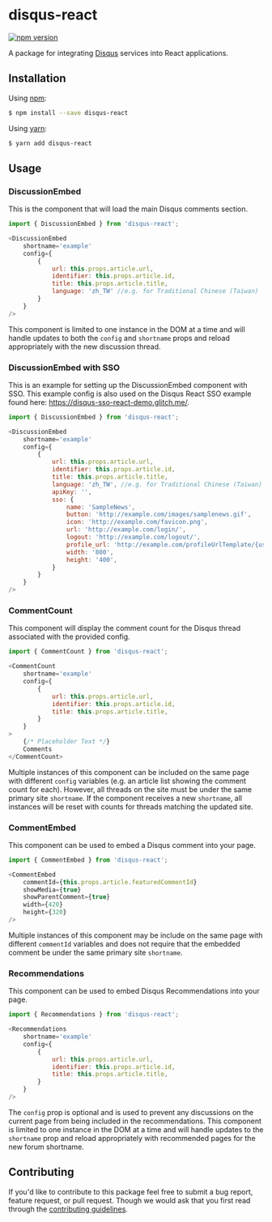 # disqus-react  

[![npm version](https://badge.fury.io/js/disqus-react.svg)](https://badge.fury.io/js/disqus-react "View this package on npm")  

A package for integrating [Disqus](http://disqus.com/) services into React applications.  

## Installation  

Using [npm](https://www.npmjs.com/):  

```bash
$ npm install --save disqus-react
```

Using [yarn](https://yarnpkg.com/):
```bash
$ yarn add disqus-react
```

## Usage  

### DiscussionEmbed  

This is the component that will load the main Disqus comments section.

```js
import { DiscussionEmbed } from 'disqus-react';

<DiscussionEmbed
    shortname='example'
    config={
        {
            url: this.props.article.url,
            identifier: this.props.article.id,
            title: this.props.article.title,
            language: 'zh_TW' //e.g. for Traditional Chinese (Taiwan)	
        }
    }
/>
```

This component is limited to one instance in the DOM at a time and will handle updates to both the `config` and `shortname` props and reload appropriately with the new discussion thread.  

### DiscussionEmbed with SSO

This is an example for setting up the DiscussionEmbed component with SSO.  This example config is also used on the Disqus React SSO example found here: https://disqus-sso-react-demo.glitch.me/.

```js
import { DiscussionEmbed } from 'disqus-react';

<DiscussionEmbed
    shortname='example'
    config={
        {
            url: this.props.article.url,
            identifier: this.props.article.id,
            title: this.props.article.title,
            language: 'zh_TW', //e.g. for Traditional Chinese (Taiwan)
            apiKey: '',
            sso: {
                name: 'SampleNews',
                button: 'http://example.com/images/samplenews.gif',
                icon: 'http://example.com/favicon.png',
                url: 'http://example.com/login/',
                logout: 'http://example.com/logout/',
                profile_url: 'http://example.com/profileUrlTemplate/{username}',
                width: '800',
                height: '400',
            }
        }
    }
/>
```

### CommentCount  

This component will display the comment count for the Disqus thread associated with the provided config.  

```js
import { CommentCount } from 'disqus-react';

<CommentCount
    shortname='example'
    config={
        {
            url: this.props.article.url,
            identifier: this.props.article.id,
            title: this.props.article.title,
        }
    }
>
    {/* Placeholder Text */}
    Comments
</CommentCount>
```

Multiple instances of this component can be included on the same page with different `config` variables (e.g. an article list showing the comment count for each).
However, all threads on the site must be under the same primary site `shortname`. If the component receives a new `shortname`, all instances will be reset with counts for threads matching the updated site.  


### CommentEmbed  

This component can be used to embed a Disqus comment into your page.  

```js
import { CommentEmbed } from 'disqus-react';

<CommentEmbed
    commentId={this.props.article.featuredCommentId}
    showMedia={true}
    showParentComment={true}
    width={420}
    height={320}
/>
```

Multiple instances of this component may be include on the same page with different `commentId` variables and does not require that the embedded comment be under the same primary site `shortname`.  


### Recommendations  

This component can be used to embed Disqus Recommendations into your page.  

```js
import { Recommendations } from 'disqus-react';

<Recommendations 
    shortname='example'
    config={
        {
            url: this.props.article.url,
            identifier: this.props.article.id,
            title: this.props.article.title,
        }
    }
/>

```
The `config` prop is optional and is used to prevent any discussions on the current page from being included in the recommendations.
This component is limited to one instance in the DOM at a time and will handle updates to the `shortname` prop and reload appropriately with recommended pages for the new forum shortname.  

## Contributing  

If you'd like to contribute to this package feel free to submit a bug report, feature request, or pull request. Though we would ask that you first read through the [contributing guidelines](https://github.com/disqus/disqus-react/blob/master/docs/CONTRIBUTING.md).
